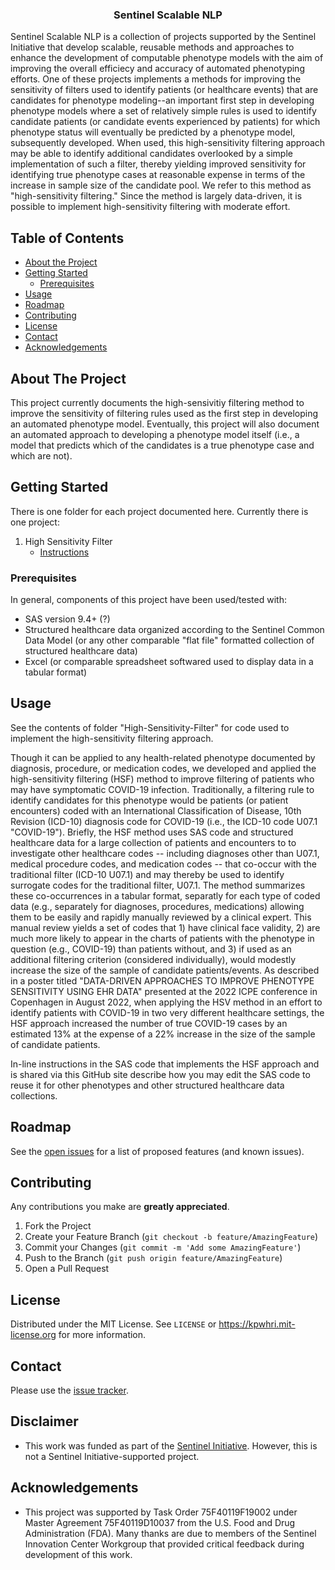 
<div>
  <p>
    <a href="https://github.com/kpwhri/Sentinel-Scalable-NLP">
      <!-- img src="images/logo.png" alt="Logo" -->
    </a>
  </p>

  <h3 align="center">Sentinel Scalable NLP</h3>

  <p>
    Sentinel Scalable NLP is a collection of projects supported by the Sentinel Initiative that develop scalable, reusable methods and approaches to enhance the development of computable phenotype models with the aim of improving the overall efficiecy and accuracy of automated phenotyping efforts. One of these projects implements a methods for improving the sensitivity of filters used to identify patients (or healthcare events) that are candidates for phenotype modeling--an important first step in developing phenotype models where a set of relatively simple rules is used to identify candidate patients (or candidate events experienced by patients) for which phenotype status will eventually be predicted by a phenotype model, subsequently developed. When used, this high-sensitivity filtering approach may be able to identify additional candidates overlooked by a simple implementation of such a filter, thereby yielding improved sensitivity for identifying true phenotype cases at reasonable expense in terms of the increase in sample size of the candidate pool. We refer to this method as "high-sensitivity filtering."  Since the method is largely data-driven, it is possible to implement high-sensitivity filtering with  moderate effort. 
  </p>
</div>


## Table of Contents

* [About the Project](#about-the-project)
* [Getting Started](#getting-started)
  * [Prerequisites](#prerequisites)
* [Usage](#usage)
* [Roadmap](#roadmap)
* [Contributing](#contributing)
* [License](#license)
* [Contact](#contact)
* [Acknowledgements](#acknowledgements)

<!-- ABOUT THE PROJECT -->
## About The Project

This project currently documents the high-sensivitiy filtering method to improve the sensitivity of filtering rules used as the first step in developing an automated phenotype model.  Eventually, this project will also document an automated approach to developing a phenotype model itself (i.e., a model that predicts which of the candidates is a true phenotype case and which are not). 

<!-- GETTING STARTED -->
## Getting Started

There is one folder for each project documented here.  Currently there is one project:

1. High Sensitivity Filter
   * [Instructions](High-Sensitivity-Filter/README.md)

### Prerequisites

In general, components of this project have been used/tested with:
* SAS version 9.4+ (?)
* Structured healthcare data organized according to the Sentinel Common Data Model (or any other comparable "flat file" formatted collection of structured healthcare data)
* Excel (or comparable spreadsheet softwared used to display data in a tabular format)


<!-- USAGE EXAMPLES -->
## Usage

See the contents of folder "High-Sensitivity-Filter" for code used to implement the high-sensitivity filtering approach.

Though it can be applied to any health-related phenotype documented by diagnosis, procedure, or medication codes, we developed and applied the high-sensitivity filtering (HSF) method to improve filtering of patients who may have symptomatic COVID-19 infection. Traditionally, a filtering rule to identify candidates for this phenotype would be patients (or patient encounters) coded with an International Classification of Disease, 10th Revision (ICD-10) diagnosis code for COVID-19 (i.e., the ICD-10 code U07.1 "COVID-19"). Briefly, the HSF method uses SAS code and structured healthcare data for a large collection of patients and encounters to to investigate other healthcare codes -- including diagnoses other than U07.1, medical procedure codes, and medication codes -- that co-occur with the traditional filter (ICD-10 U07.1) and may thereby be used to identify surrogate codes for the traditional filter, U07.1. The method summarizes these co-occurrences in a tabular format, separatly for each type of coded data (e.g., separately for diagnoses, procedures, medications) allowing them to be easily and rapidly manually reviewed by a clinical expert.  This manual review yields a set of codes that 1) have clinical face validity, 2) are much more likely to appear in the charts of patients with the phenotype in question (e.g., COVID-19) than patients without, and 3) if used as an additional filtering criterion (considered individually), would modestly increase the size of the sample of candidate patients/events. As described in a poster titled "DATA-DRIVEN APPROACHES TO IMPROVE PHENOTYPE SENSITIVITY USING EHR DATA" presented at the 2022 ICPE conference in Copenhagen in August 2022, when applying the HSV method in an effort to identify patients with  COVID-19 in two very different healthcare settings, the HSF approach increased the number of true COVID-19 cases by an estimated 13% at the expense of a 22% increase in the size of the sample of candidate patients.

In-line instructions in the SAS code that implements the HSF approach and is shared via this GitHub site describe how you may edit the SAS code to reuse it for other phenotypes and other structured healthcare data collections.


<!-- ROADMAP -->
## Roadmap

See the [open issues](https://github.com/kpwhri/Sentinel-Scalable-NLP/issues) for a list of proposed features (and known issues).



<!-- CONTRIBUTING -->
## Contributing

Any contributions you make are **greatly appreciated**.

1. Fork the Project
2. Create your Feature Branch (`git checkout -b feature/AmazingFeature`)
3. Commit your Changes (`git commit -m 'Add some AmazingFeature'`)
4. Push to the Branch (`git push origin feature/AmazingFeature`)
5. Open a Pull Request


<!-- LICENSE -->
## License

Distributed under the MIT License. See `LICENSE` or https://kpwhri.mit-license.org for more information.



<!-- CONTACT -->
## Contact

Please use the [issue tracker](https://github.com/kpwhri/Sentinel-Scalable-NLP/issues). 

## Disclaimer

* This work was funded as part of the [Sentinel Initiative](https://www.sentinelinitiative.org/). However, this is not a Sentinel Initiative-supported project.

<!-- ACKNOWLEDGEMENTS -->
## Acknowledgements

* This project was supported by Task Order 75F40119F19002 under Master Agreement 75F40119D10037 from the U.S. Food and Drug Administration (FDA). Many thanks are due to members of the Sentinel Innovation Center Workgroup that provided critical feedback during development of this work.
